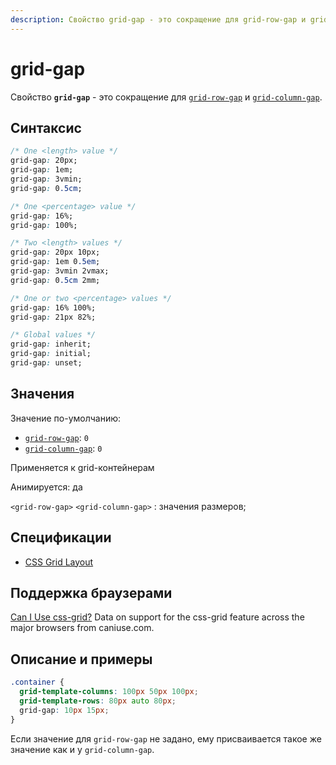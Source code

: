 ```yaml
---
description: Свойство grid-gap - это сокращение для grid-row-gap и grid-column-gap
---
```


# grid-gap

Свойство **`grid-gap`** - это сокращение для [`grid-row-gap`](grid-row-gap.md) и [`grid-column-gap`](grid-column-gap.md).

## Синтаксис

```css
/* One <length> value */
grid-gap: 20px;
grid-gap: 1em;
grid-gap: 3vmin;
grid-gap: 0.5cm;

/* One <percentage> value */
grid-gap: 16%;
grid-gap: 100%;

/* Two <length> values */
grid-gap: 20px 10px;
grid-gap: 1em 0.5em;
grid-gap: 3vmin 2vmax;
grid-gap: 0.5cm 2mm;

/* One or two <percentage> values */
grid-gap: 16% 100%;
grid-gap: 21px 82%;

/* Global values */
grid-gap: inherit;
grid-gap: initial;
grid-gap: unset;
```

## Значения

Значение по-умолчанию:

- [`grid-row-gap`](grid-row-gap.md): `0`
- [`grid-column-gap`](grid-column-gap.md): `0`

Применяется к grid-контейнерам

Анимируется: да

`<grid-row-gap>` `<grid-column-gap>`
: значения размеров;

## Спецификации

- [CSS Grid Layout](https://drafts.csswg.org/css-grid/#propdef-grid-gap)

## Поддержка браузерами

<p class="ciu_embed" data-feature="css-grid" data-periods="future_1,current,past_1,past_2">
  <a href="http://caniuse.com/#feat=css-grid">Can I Use css-grid?</a> Data on support for the css-grid feature across the major browsers from caniuse.com.
</p>

## Описание и примеры

```css
.container {
  grid-template-columns: 100px 50px 100px;
  grid-template-rows: 80px auto 80px;
  grid-gap: 10px 15px;
}
```

Если значение для `grid-row-gap` не задано, ему присваивается такое же значение как и у `grid-column-gap`.
